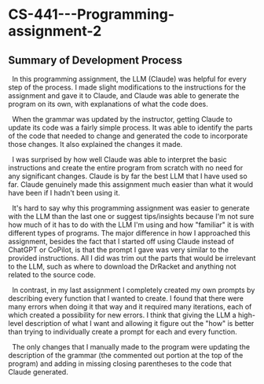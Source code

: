 # CS-441---Programming-assignment-2

## Summary of Development Process

&nbsp;   In this programming assignment, the LLM (Claude) was helpful for every step of the process. I made slight modifications to the instructions for the assignment and gave it to Claude, and Claude was able to generate the program on its own, with explanations of what the code does. 

&nbsp;   When the grammar was updated by the instructor, getting Claude to update its code was a fairly simple process. It was able to identify the parts of the code that needed to change and generated the code to incorporate those changes. It also explained the changes it made.

&nbsp;   I was surprised by how well Claude was able to interpret the basic instructions and create the entire program from scratch with no need for any significant changes. Claude is by far the best LLM that I have used so far. Claude genuinely made this assignment much easier than what it would have been if I hadn't been using it. 

&nbsp;   It's hard to say why this programming assignment was easier to generate with the LLM than the last one or suggest tips/insights because I'm not sure how much of it has to do with the LLM I'm using and how "familiar" it is with different types of programs. The major difference in how I approached this assignment, besides the fact that I started off using Claude instead of ChatGPT or CoPilot, is that the prompt I gave was very similar to the provided instructions. All I did was trim out the parts that would be irrelevant to the LLM, such as where to download the DrRacket and anything not related to the source code.

&nbsp;   In contrast, in my last assignment I completely created my own prompts by describing every function that I wanted to create. I found that there were many errors when doing it that way and it required many iterations, each of which created a possibility for new errors. I think that giving the LLM a high-level description of what I want and allowing it figure out the "how" is better than trying to individually create a prompt for each and every function.  

&nbsp;   The only changes that I manually made to the program were updating the description of the grammar (the commented out portion at the top of the program) and adding in missing closing parentheses to the code that Claude generated.
